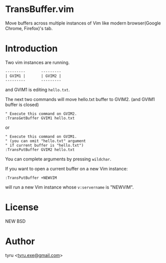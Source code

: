 TransBuffer.vim
===============

Move buffers across multiple instances of Vim like modern browser(Google Chrome, Firefox)'s tab.


Introduction
===============

Two vim instances are running.

	---------       ---------
	| GVIM1 |       | GVIM2 |
	---------       ---------

and GVIM1 is editing `hello.txt`.

The next two commands will move
hello.txt buffer to GVIM2. (and GVIM1 buffer is closed)

```viml
" Execute this command on GVIM2.
:TransGetBuffer GVIM1 hello.txt
```

or

```viml
" Execute this command on GVIM1.
" (you can omit "hello.txt" argument
" if current buffer is "hello.txt")
:TransPutBuffer GVIM2 hello.txt
```

You can complete arguments by pressing `wildchar`.


If you want to open a current buffer on a new Vim instance:

```viml
:TransPutBuffer +NEWVIM
```

will run a new Vim instance whose `v:servername` is "NEWVIM".


License
===============
NEW BSD


Author
===============
tyru &lt;tyru.exe@gmail.com&gt;
